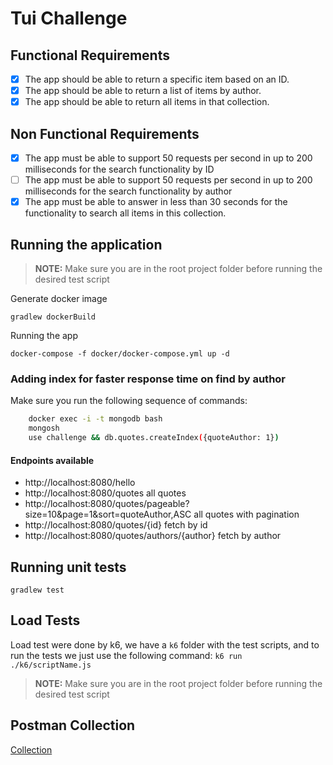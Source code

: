 # Tui Challenge

## Functional Requirements
- [x] The app should be able to return a specific item based on an ID.
- [x] The app should be able to return a list of items by author.
- [x] The app should be able to return all items in that collection.

## Non Functional Requirements
- [x] The app must be able to support 50 requests per second in up to 200 milliseconds for the search functionality by ID
- [ ] The app must be able to support 50 requests per second in up to 200 milliseconds for the search functionality by author
- [x] The app must be able to answer in less than 30 seconds for the functionality to search all items in this collection.

## Running the application
> **NOTE:**
> Make sure you are in the root project folder before running the desired test script

Generate docker image
``` 
gradlew dockerBuild
```

Running the app
```
docker-compose -f docker/docker-compose.yml up -d
```
### Adding index for faster response time on find by author
Make sure you run the following sequence of commands:
```bash
    docker exec -i -t mongodb bash
    mongosh 
    use challenge && db.quotes.createIndex({quoteAuthor: 1})
```

#### Endpoints available
- http://localhost:8080/hello
- http://localhost:8080/quotes all quotes
- http://localhost:8080/quotes/pageable?size=10&page=1&sort=quoteAuthor,ASC all quotes with pagination
- http://localhost:8080/quotes/{id} fetch by id
- http://localhost:8080/quotes/authors/{author} fetch by author

## Running unit tests
``` 
gradlew test
```

## Load Tests
Load test were done by k6, we have a `k6` folder with the test scripts, and to run the tests we just use the following
command:
`k6 run ./k6/scriptName.js`
> **NOTE:**
> Make sure you are in the root project folder before running the desired test script   

## Postman Collection
[Collection](Meta%20coding%20challenge.postman_collection.json)